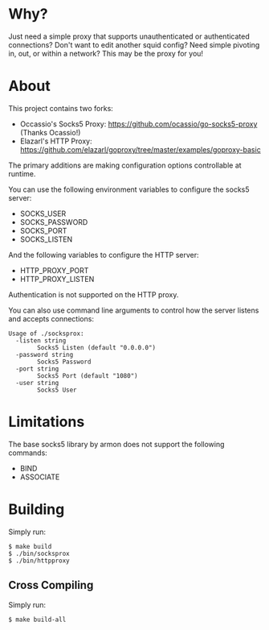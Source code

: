 # Why?

Just need a simple proxy that supports unauthenticated or authenticated connections? Don't want to edit another squid config? Need simple pivoting in, out, or within a network? This may be the proxy for you!

# About

This project contains two forks:

- Occassio's Socks5 Proxy: https://github.com/ocassio/go-socks5-proxy (Thanks Ocassio!)
- Elazarl's HTTP Proxy: https://github.com/elazarl/goproxy/tree/master/examples/goproxy-basic

The primary additions are making configuration options controllable at runtime.

You can use the following environment variables to configure the socks5 server:

- SOCKS_USER
- SOCKS_PASSWORD
- SOCKS_PORT
- SOCKS_LISTEN

And the following variables to configure the HTTP server:

- HTTP_PROXY_PORT
- HTTP_PROXY_LISTEN

Authentication is not supported on the HTTP proxy.

You can also use command line arguments to control how the server listens and accepts connections:

```
Usage of ./socksprox:
  -listen string
    	Socks5 Listen (default "0.0.0.0")
  -password string
    	Socks5 Password
  -port string
    	Socks5 Port (default "1080")
  -user string
    	Socks5 User
```

# Limitations

The base socks5 library by armon does not support the following commands:

- BIND
- ASSOCIATE

# Building

Simply run:

```
$ make build
$ ./bin/socksprox
$ ./bin/httpproxy
```

## Cross Compiling

Simply run:

```
$ make build-all
```
